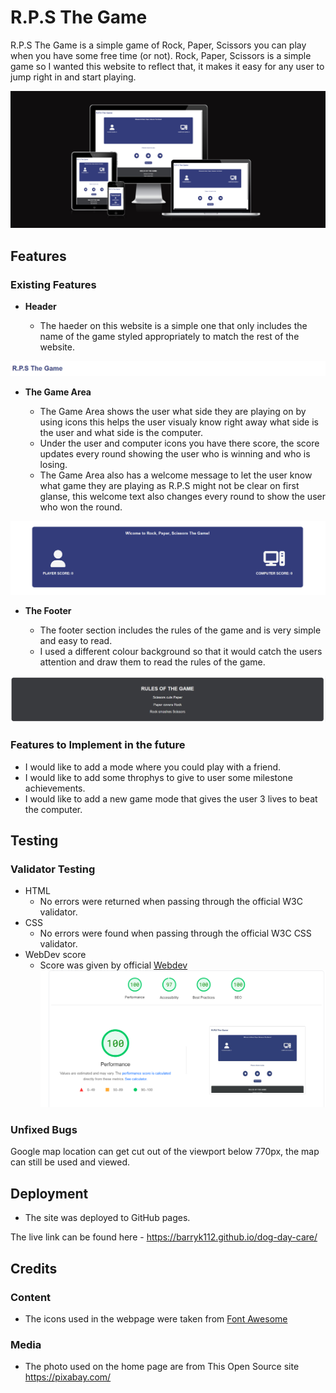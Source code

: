 # R.P.S The Game 

R.P.S The Game is a simple game of Rock, Paper, Scissors you can play when you have some free time (or not). Rock, Paper, Scissors is a simple game so I wanted this website to reflect that, it makes it easy for any user to jump right in and start playing.  

![Responsive Mockup](assets/images/Screenshot%202022-11-26%20094601.png)

## Features 


### Existing Features

- __Header__

  - The haeder on this website is a simple one that only includes the name of the game styled appropriately to match the rest of the website.

![Header](assets/images/header.png)

- __The Game Area__

  - The Game Area shows the user what side they are playing on by using icons this helps the user visualy know right away what side is the user and what side is the computer. 
  - Under the user and computer icons you have there score, the score updates every round showing the user who is winning and who is losing.
  - The Game Area also has a welcome message to let the user know what game they are playing as R.P.S might not be clear on first 
  glanse, this welcome text also changes every round to show the user who won the round.

![Game area](assets/images/game-area.png)


- __The Footer__ 

  - The footer section includes the rules of the game and is very simple and easy to read.
  - I used a different colour background so that it would catch the users attention and draw them to read the rules of the game.

![Footer](assets/images/footer-area.png)

### Features to Implement in the future

- I would like to add a mode where you could play with a friend.
- I would like to add some throphys to give to user some milestone achievements.
- I would like to add a new game mode that gives the user 3 lives to beat the computer.

## Testing 

### Validator Testing 

- HTML
  - No errors were returned when passing through the official W3C validator.
- CSS
  - No errors were found when passing through the official W3C CSS validator.
- WebDev score
    - Score was given by official [Webdev](https://web.dev/measure/?gclid=CjwKCAjw-rOaBhA9EiwAUkLV4pZbeEVqP9vuP4NPNqvQs7TVgbh62-3Yyva7M_aGi5DsBzNf4GFicxoC6mYQAvD_BwE&url=https%3A%2F%2Fbarryk112.github.io%2Fdog-day-care%2F)
![Webdev score](assets/images/webdev-score.png)

### Unfixed Bugs

Google map location can get cut out of the viewport below 770px, the map can still be used and viewed.

## Deployment

- The site was deployed to GitHub pages. 

The live link can be found here - https://barryk112.github.io/dog-day-care/


## Credits 


### Content 

- The icons used in the webpage were taken from [Font Awesome](https://fontawesome.com/)

### Media

- The photo used on the home page are from This Open Source site https://pixabay.com/
 